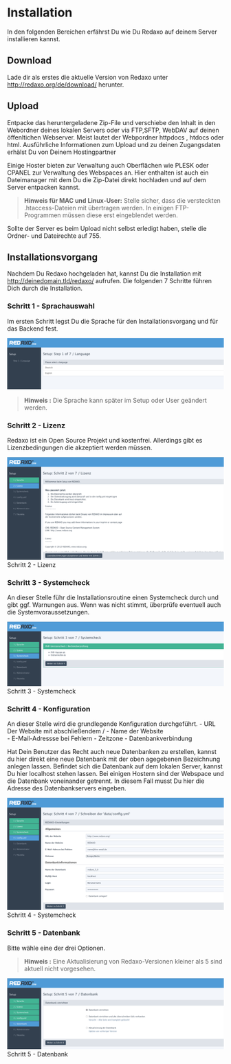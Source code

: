# Installation

In den folgenden Bereichen erfährst Du wie Du Redaxo auf deinem Server installieren kannst. 

## Download

Lade dir als erstes die aktuelle Version von Redaxo unter http://redaxo.org/de/download/ herunter. 

## Upload 

Entpacke das heruntergeladene Zip-File und verschiebe den Inhalt in den Webordner deines lokalen Servers oder via FTP,SFTP, WebDAV auf deinen öffenltichen Webserver. 
Meist lautet der Webpordner httpdocs , htdocs oder html. 
Ausführliche Informationen zum Upload und zu deinen Zugangsdaten erhälst Du von Deinem Hostingpartner

Einige Hoster bieten zur Verwaltung auch Oberflächen wie PLESK oder CPANEL zur Verwaltung des Webspaces an. Hier enthalten ist auch ein Dateimanager mit dem Du die Zip-Datei direkt hochladen und auf dem Server entpacken kannst. 

> **Hinweis für MAC und Linux-User:** Stelle sicher, dass die versteckten .htaccess-Dateien mit übertragen werden. In einigen FTP-Programmen müssen diese erst eingeblendet werden. 

Sollte der Server es beim Upload nicht selbst erledigt haben, stelle die Ordner- und Dateirechte auf 755.

## Installationsvorgang

Nachdem Du Redaxo hochgeladen hat, kannst Du die Installation mit http://deinedomain.tld/redaxo/ aufrufen. 
Die folgenden 7 Schritte führen Dich durch die Installation. 

### Schritt 1 - Sprachauswahl

Im  ersten Schritt legst Du die Sprache für den Installationsvorgang und für das Backend fest. 

![Sprachwahl](/assets/v5.2.0-installation-01-language.png)

> **Hinweis :** Die Sprache kann später im Setup oder User geändert werden. 

### Schritt 2 - Lizenz
Redaxo ist ein Open Source Projekt und kostenfrei. Allerdings gibt es Lizenzbedingungen die akzeptiert werden müssen.

![Lizenz](/assets/v5.2.0-installation-02-license.png)
Schritt 2 -  Lizenz 

### Schritt 3 - Systemcheck
An dieser Stelle führ die Installationsroutine einen Systemcheck durch und gibt ggf. Warnungen aus. Wenn was nicht stimmt, überprüfe eventuell auch die Systemvoraussetzungen.  

![Systemcheck](/assets/v5.2.0-installation-03-systemcheck.png)
Schritt 3 -  Systemcheck

### Schritt 4 - Konfiguration
An dieser Stelle wird die grundlegende Konfiguration durchgeführt. 
    - URL Der Website mit abschließendem /
    - Name der Website  
    - E-Mail-Adressse bei Fehlern
    - Zeitzone
    - Datenbankverbindung

Hat Dein Benutzer das Recht auch neue Datenbanken zu erstellen, kannst du hier direkt eine neue Datenbank mit der oben agegebenen Bezeichnung anlegen lassen. 
Befindet sich die Datenbank auf dem lokalen Server, kannst Du hier localhost stehen lassen. Bei einigen Hostern sind der Webspace und die Datenbank voneinander getrennt. In diesem Fall musst Du hier die Adresse des Datenbankservers eingeben. 

![Config](/assets/v5.2.0-installation-04-config.png)
Schritt 4 -  Systemcheck

### Schritt 5 - Datenbank
Bitte wähle eine der drei Optionen.  
> **Hinweis :** Eine Aktualisierung von Redaxo-Versionen kleiner als 5 sind aktuell nicht vorgesehen.

![Datenbank](/assets/v5.2.0-installation-05-database.png)
Schritt 5 -  Datenbank
